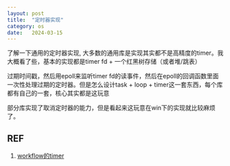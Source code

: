 ```yaml
---
layout: post
title:  "定时器实现"
category: os
date:   2024-03-15
---
```


了解一下通用的定时器实现, 大多数的通用库是实现其实都不是高精度的timer。我大概看了些，基本的实现都是timer fd + 一个红黑树存储（或者堆/跳表）

过期时间戳，然后用epoll来监听timer fd的读事件，然后在epoll的回调函数里面一次性处理过期的定时器。但是怎么设计task + loop + timer这一套东西，每个库都有自己的一套，核心其实都是这玩意

部分库实现了取消定时器的能力，但是看起来这玩意在win下的实现就比较麻烦了。

## REF

1. [workflow的timer](https://zhuanlan.zhihu.com/p/665046758)
